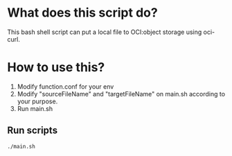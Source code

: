 # What does this script do?
This bash shell script can put a local file to OCI:object storage using oci-curl.

# How to use this?
1. Modify function.conf for your env
2. Modify "sourceFileName" and "targetFileName" on main.sh according to your purpose.
2. Run main.sh 

## Run scripts
```
./main.sh
```
